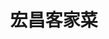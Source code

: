 ---
title: "宏昌客家菜"
description: "宏昌客家菜"
layout: shop
keywords:
  - 美食競賽
  - 台灣美食
  - 美食精選
datePublished: "2025-06-30"
dateModified: "2025-07-02"
city: "台東縣"
district: "關山鎮"
address: "台東縣關山鎮6號"
phone: "0985697077"
geo: "23.053307036580946, 121.16618398337785"
google_map: "https://maps.app.goo.gl/849MTramZnyJYS9w9"
footinder: "https://footinder.com.tw/%E5%8F%B0%E6%9D%B1%E7%B8%A3%E9%97%9C%E5%B1%B1%E9%8E%AE/75200/"
official: "https://www.facebook.com/p/%E9%97%9C%E5%B1%B1%E5%AE%8F%E6%98%8C%E5%AE%A2%E5%AE%B6%E8%8F%9C%E9%A4%A8-100063901566703/"
award:
  - name: "500盤"
    year: "2024"
    entries:
      - dishes:
          - "招牌燜雞"

---